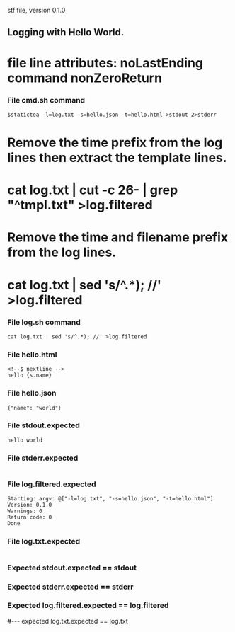 stf file, version 0.1.0

## Logging with Hello World.

# file line attributes: noLastEnding command nonZeroReturn

### File cmd.sh command

~~~
$statictea -l=log.txt -s=hello.json -t=hello.html >stdout 2>stderr
~~~

# Remove the time prefix from the log lines then extract the template lines.
# cat log.txt | cut -c 26- | grep "^tmpl.txt" >log.filtered
# Remove the time and filename prefix from the log lines.
# cat log.txt | sed 's/^.*); //' >log.filtered

### File log.sh command

~~~
cat log.txt | sed 's/^.*); //' >log.filtered
~~~

### File hello.html

~~~
<!--$ nextline -->
hello {s.name}
~~~

### File hello.json

~~~
{"name": "world"}
~~~

### File stdout.expected

~~~
hello world
~~~

### File stderr.expected

~~~
~~~

### File log.filtered.expected

~~~
Starting: argv: @["-l=log.txt", "-s=hello.json", "-t=hello.html"]
Version: 0.1.0
Warnings: 0
Return code: 0
Done
~~~

### File log.txt.expected

~~~
~~~

### Expected stdout.expected == stdout
### Expected stderr.expected == stderr
### Expected log.filtered.expected == log.filtered
#--- expected log.txt.expected == log.txt
